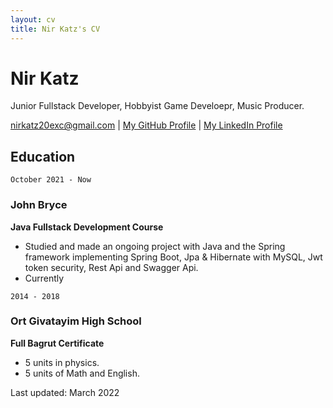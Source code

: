```yaml
---
layout: cv
title: Nir Katz's CV
---
```

# Nir Katz
Junior Fullstack Developer, Hobbyist Game Develoepr, Music Producer.

<div id="webaddress">
<a href="nirkatz20exc@gmail.com">nirkatz20exc@gmail.com</a>
  | <a href="https://github.com/tamboor">My GitHub Profile</a> | <a href="https://www.linkedin.com/in/nir-katz-0ab3891b9/">My LinkedIn Profile</a>
</div>

<!-- ## Currently
Looking for a job as a Junior Fullstack Developer/Unity Game Developer. -->

## Education

`October 2021 - Now`
### John Bryce
__Java Fullstack Development Course__
- Studied and made an ongoing project with Java and the Spring framework implementing 
  Spring Boot, Jpa & Hibernate with MySQL, Jwt token security, Rest Api and Swagger Api. 
- Currently 

`2014 - 2018`
### Ort Givatayim High School
__Full Bagrut Certificate__
- 5 units in physics.
- 5 units of Math and English.

Last updated: March 2022


